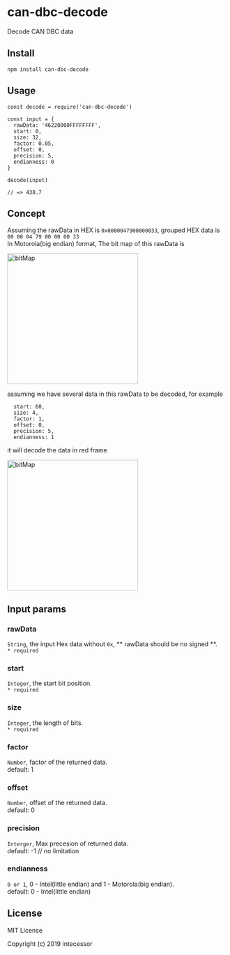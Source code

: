 # can-dbc-decode
Decode CAN DBC data

## Install
```
npm install can-dbc-decode
```

## Usage
```
const decode = require('can-dbc-decode')

const input = {
  rawData: '46220000FFFFFFFF',
  start: 0,
  size: 32,
  factor: 0.05,
  offset: 0,
  precision: 5,
  endianness: 0
}

decode(input)

// => 438.7

```

## Concept
Assuming the rawData in HEX is `0x0000047900000033`, grouped HEX data is `00 00 04 79 00 00 00 33`<br>
In Motorola(big endian) format, The bit map of this rawData is<br>

<img src="https://github.com/intecessor/can-dbc-decode/blob/master/assets/bitsmap.PNG" alt="bitMap" width="300"/>

<br>

assuming we have several data in this rawData to be decoded, for example

```
  start: 60,
  size: 4,
  factor: 1,
  offset: 0,
  precision: 5,
  endianness: 1
```

it will decode the data in red frame<br>

<img src="https://github.com/intecessor/can-dbc-decode/blob/master/assets/bitdata.png" alt="bitMap" width="300"/>

<br>

## Input params

### rawData
`String`, the input Hex data without `0x`, ** rawData should be no signed **.<br>
`* required`
### start
`Integer`, the start bit position.<br>
`* required`
### size
`Integer`, the length of bits.<br>
`* required`
### factor
`Number`, factor of the returned data.<br>
default: 1
### offset
`Number`, offset of the returned data.<br>
default: 0
### precision
`Interger`, Max precesion of returned data.<br>
default: -1 // no limitation
### endianness
`0 or 1`, 0 - Intel(little endian) and 1 - Motorola(big endian).<br>
default: 0 - Intel(little endian)


## License
MIT License

Copyright (c) 2019 intecessor


